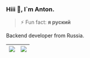 
### Hiii 👋, I`m Anton.

>⚡ Fun fact: **я руский**

Backend developer from Russia.

| <img align="center" src="https://github-readme-stats.vercel.app/api?username=gidron&show_icons=true&&theme=tokyonight&hide_border=true" /> | <img align="center" src="https://github-readme-stats.vercel.app/api/wakatime/?username=gidron&layout=compact&theme=tokyonight&hide_border=true" /> |
| ------------- | ------------- |
